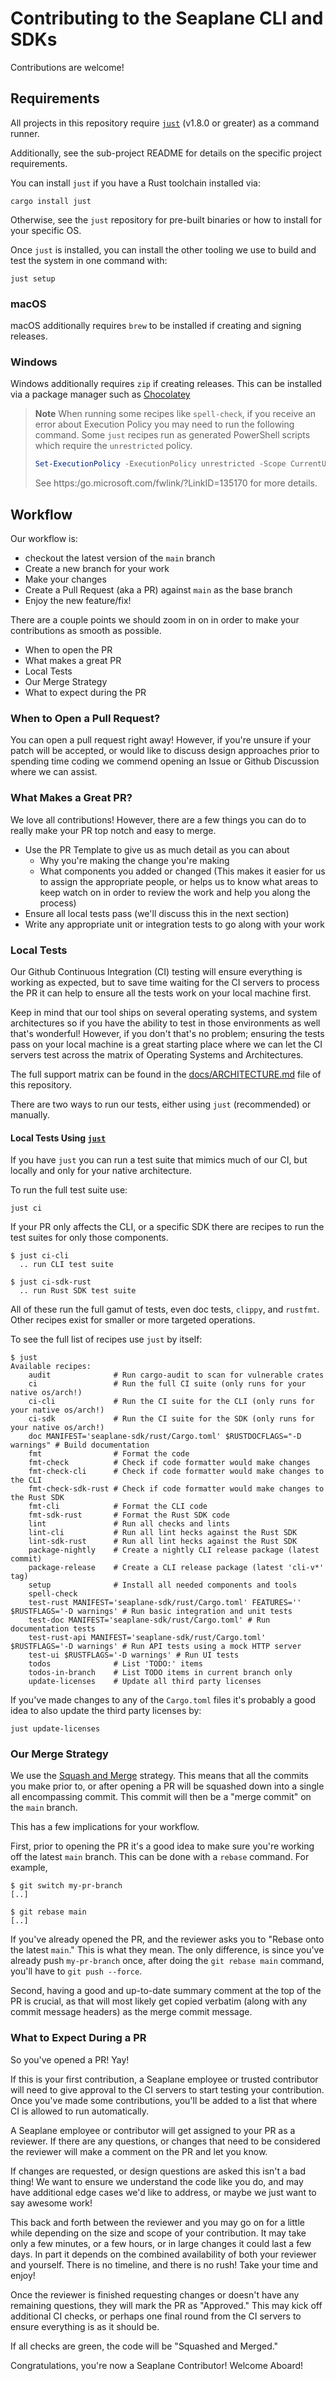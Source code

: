 # Contributing to the Seaplane CLI and SDKs

Contributions are welcome!

## Requirements

All projects in this repository require [`just`][just] (v1.8.0 or greater)
 as a command runner.

Additionally, see the sub-project README for details on the specific project requirements.

You can install `just` if you have a Rust toolchain installed via:

```console
cargo install just
```

Otherwise, see the `just` repository for pre-built binaries or how to install for your specific OS.

Once `just` is installed, you can install the other tooling we use to build
and test the system in one command with:

```console
just setup
```

### macOS

macOS additionally requires `brew` to be installed if creating and signing releases.

### Windows

Windows additionally requires `zip` if creating releases. This can be installed
 via a package
manager such as [Chocolatey][choco]

> **Note**
> When running some recipes like `spell-check`, if you receive an error about Execution Policy you
> may need to run the following command. Some `just` recipes run as generated PowerShell scripts which
> require the `unrestricted` policy.
>
> ```powershell
> Set-ExecutionPolicy -ExecutionPolicy unrestricted -Scope CurrentUser
> ```
>
> See https:/go.microsoft.com/fwlink/?LinkID=135170 for more details.

## Workflow

Our workflow is:

- checkout the latest version of the `main` branch
- Create a new branch for your work
- Make your changes
- Create a Pull Request (aka a PR) against `main` as the base branch
- Enjoy the new feature/fix!

There are a couple points we should zoom in on in order to make your contributions as smooth as possible.

- When to open the PR
- What makes a great PR
- Local Tests
- Our Merge Strategy
- What to expect during the PR

### When to Open a Pull Request?

You can open a pull request right away! However, if you're unsure if your patch will be accepted,
or would like to discuss design approaches prior to spending time coding we commend opening an
Issue or Github Discussion where we can assist.

### What Makes a Great PR?

We love all contributions! However, there are a few things you can do to really make your PR top
notch and easy to merge.

- Use the PR Template to give us as much detail as you can about
  - Why you're making the change you're making
  - What components you added or changed (This makes it easier for us to assign the appropriate
    people, or helps us to know what areas to keep watch on in order to review the work and help
    you along the process)
- Ensure all local tests pass (we'll discuss this in the next section)
- Write any appropriate unit or integration tests to go along with your work

### Local Tests

Our Github Continuous Integration (CI) testing will ensure everything is working as expected, but to
save time waiting for the CI servers to process the PR it can help to ensure all the tests work on
your local machine first.

Keep in mind that our tool ships on several operating systems, and system architectures so if you
have the ability to test in those environments as well that's wonderful! However, if you don't
that's no problem; ensuring the tests pass on your local machine is a great starting place where we
can let the CI servers test across the matrix of Operating Systems and Architectures.

The full support matrix can be found in the [docs/ARCHITECTURE.md][architecture] file of this
repository.

There are two ways to run our tests, either using `just` (recommended) or manually.

#### Local Tests Using [`just`](https://github.com/casey/just)

If you have `just` you can run a test suite that mimics much of our CI, but locally and only for
your native architecture.

To run the full test suite use:

```console
just ci
```

If your PR only affects the CLI, or a specific SDK there are recipes to run the test suites for only those
components.

```console
$ just ci-cli
  .. run CLI test suite

$ just ci-sdk-rust
  .. run Rust SDK test suite
```

All of these run the full gamut of tests, even doc tests, `clippy`, and `rustfmt`.
Other recipes exist for smaller or more targeted operations.

To see the full list of recipes use `just` by itself:

```console
$ just
Available recipes:
    audit              # Run cargo-audit to scan for vulnerable crates
    ci                 # Run the full CI suite (only runs for your native os/arch!)
    ci-cli             # Run the CI suite for the CLI (only runs for your native os/arch!)
    ci-sdk             # Run the CI suite for the SDK (only runs for your native os/arch!)
    doc MANIFEST='seaplane-sdk/rust/Cargo.toml' $RUSTDOCFLAGS="-D warnings" # Build documentation
    fmt                # Format the code
    fmt-check          # Check if code formatter would make changes
    fmt-check-cli      # Check if code formatter would make changes to the CLI
    fmt-check-sdk-rust # Check if code formatter would make changes to the Rust SDK
    fmt-cli            # Format the CLI code
    fmt-sdk-rust       # Format the Rust SDK code
    lint               # Run all checks and lints
    lint-cli           # Run all lint hecks against the Rust SDK
    lint-sdk-rust      # Run all lint hecks against the Rust SDK
    package-nightly    # Create a nightly CLI release package (latest commit)
    package-release    # Create a CLI release package (latest 'cli-v*' tag)
    setup              # Install all needed components and tools
    spell-check
    test-rust MANIFEST='seaplane-sdk/rust/Cargo.toml' FEATURES='' $RUSTFLAGS='-D warnings' # Run basic integration and unit tests
    test-doc MANIFEST='seaplane-sdk/rust/Cargo.toml' # Run documentation tests
    test-rust-api MANIFEST='seaplane-sdk/rust/Cargo.toml' $RUSTFLAGS='-D warnings' # Run API tests using a mock HTTP server
    test-ui $RUSTFLAGS='-D warnings' # Run UI tests
    todos              # List 'TODO:' items
    todos-in-branch    # List TODO items in current branch only
    update-licenses    # Update all third party licenses
```

If you've made changes to any of the `Cargo.toml` files it's probably a good idea to also update
the third party licenses by:

```console
just update-licenses
```

### Our Merge Strategy

We use the [Squash and Merge][squash] strategy. This means that all the commits you make prior to,
or after opening a PR will be squashed down into a single all encompassing commit. This commit will
then be a "merge commit" on the `main` branch.

This has a few implications for your workflow.

First, prior to opening the PR it's a good idea to make sure you're working off the latest `main`
branch. This can be done with a `rebase` command. For example,

```console
$ git switch my-pr-branch
[..]

$ git rebase main
[..]
```

If you've already opened the PR, and the reviewer asks you to "Rebase onto the latest `main`." This
is what they mean. The only difference, is since you've already push `my-pr-branch` once, after
doing the `git rebase main` command, you'll have to `git push --force`.

Second, having a good and up-to-date summary comment at the top of the PR is crucial, as that will
most likely get copied verbatim (along with any commit message headers) as the merge commit message.

### What to Expect During a PR

So you've opened a PR! Yay!

If this is your first contribution, a Seaplane employee or trusted
contributor will need to give approval to the CI servers to start testing your contribution. Once
you've made some contributions, you'll be added to a list that where CI is allowed to run
automatically.

A Seaplane employee or contributor will get assigned to your PR as a reviewer. If there are any
questions, or changes that need to be considered the reviewer will make a comment on the PR and
let you know.

If changes are requested, or design questions are asked this isn't a bad thing! We want to ensure
we understand the code like you do, and may have additional edge cases we'd like to address, or
maybe we just want to say awesome work!

This back and forth between the reviewer and you may go on for a little while depending on the size
and scope of your contribution. It may take only a few minutes, or a few hours, or in large changes
it could last a few days. In part it depends on the combined availability of both your reviewer and
yourself. There is no timeline, and there is no rush! Take your time and enjoy!

Once the reviewer is finished requesting changes or doesn't have any remaining questions, they will
mark the PR as "Approved." This may kick off additional CI checks, or perhaps one final round from
the CI servers to ensure everything is as it should be.

If all checks are green, the code will be "Squashed and Merged."

Congratulations, you're now a Seaplane Contributor! Welcome Aboard!

[//]: # (Links)

[architecture]: ./ARCHITECTURE.md#support-matrix
[squash]: https://docs.gitlab.com/ee/user/project/merge_requests/squash_and_merge.html
[just]: https://github.com/casey/just
[choco]: https://chocolatey.org/install